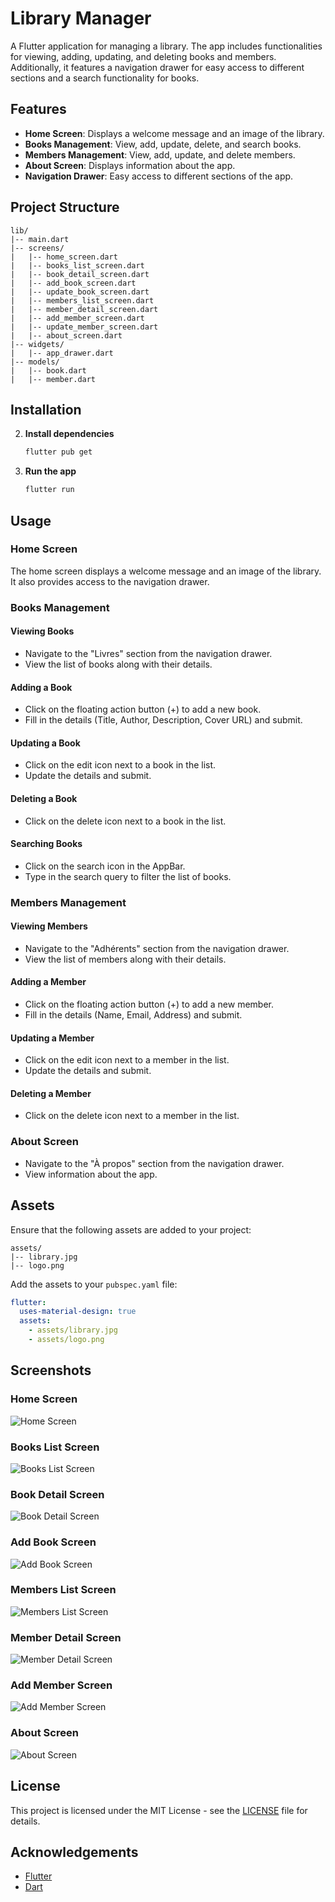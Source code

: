 
# Library Manager

A Flutter application for managing a library. The app includes functionalities for viewing, adding, updating, and deleting books and members. Additionally, it features a navigation drawer for easy access to different sections and a search functionality for books.

## Features

- **Home Screen**: Displays a welcome message and an image of the library.
- **Books Management**: View, add, update, delete, and search books.
- **Members Management**: View, add, update, and delete members.
- **About Screen**: Displays information about the app.
- **Navigation Drawer**: Easy access to different sections of the app.

## Project Structure

```
lib/
|-- main.dart
|-- screens/
|   |-- home_screen.dart
|   |-- books_list_screen.dart
|   |-- book_detail_screen.dart
|   |-- add_book_screen.dart
|   |-- update_book_screen.dart
|   |-- members_list_screen.dart
|   |-- member_detail_screen.dart
|   |-- add_member_screen.dart
|   |-- update_member_screen.dart
|   |-- about_screen.dart
|-- widgets/
|   |-- app_drawer.dart
|-- models/
|   |-- book.dart
|   |-- member.dart
```

## Installation



2. **Install dependencies**
   ```sh
   flutter pub get
   ```

3. **Run the app**
   ```sh
   flutter run
   ```

## Usage

### Home Screen

The home screen displays a welcome message and an image of the library. It also provides access to the navigation drawer.

### Books Management

#### Viewing Books

- Navigate to the "Livres" section from the navigation drawer.
- View the list of books along with their details.

#### Adding a Book

- Click on the floating action button (+) to add a new book.
- Fill in the details (Title, Author, Description, Cover URL) and submit.

#### Updating a Book

- Click on the edit icon next to a book in the list.
- Update the details and submit.

#### Deleting a Book

- Click on the delete icon next to a book in the list.

#### Searching Books

- Click on the search icon in the AppBar.
- Type in the search query to filter the list of books.

### Members Management

#### Viewing Members

- Navigate to the "Adhérents" section from the navigation drawer.
- View the list of members along with their details.

#### Adding a Member

- Click on the floating action button (+) to add a new member.
- Fill in the details (Name, Email, Address) and submit.

#### Updating a Member

- Click on the edit icon next to a member in the list.
- Update the details and submit.

#### Deleting a Member

- Click on the delete icon next to a member in the list.

### About Screen

- Navigate to the "À propos" section from the navigation drawer.
- View information about the app.

## Assets

Ensure that the following assets are added to your project:

```
assets/
|-- library.jpg
|-- logo.png

```

Add the assets to your `pubspec.yaml` file:

```yaml
flutter:
  uses-material-design: true
  assets:
    - assets/library.jpg
    - assets/logo.png
```

## Screenshots

### Home Screen
![Home Screen](assets/home_screen.png)

### Books List Screen
![Books List Screen](assets/books_list_screen.png)

### Book Detail Screen
![Book Detail Screen](assets/book_detail_screen.png)

### Add Book Screen
![Add Book Screen](assets/add_book_screen.png)

### Members List Screen
![Members List Screen](assets/members_list_screen.png)

### Member Detail Screen
![Member Detail Screen](assets/member_detail_screen.png)

### Add Member Screen
![Add Member Screen](assets/add_member_screen.png)

### About Screen
![About Screen](assets/about_screen.png)

## License

This project is licensed under the MIT License - see the [LICENSE](LICENSE) file for details.

## Acknowledgements

- [Flutter](https://flutter.dev/)
- [Dart](https://dart.dev/)
